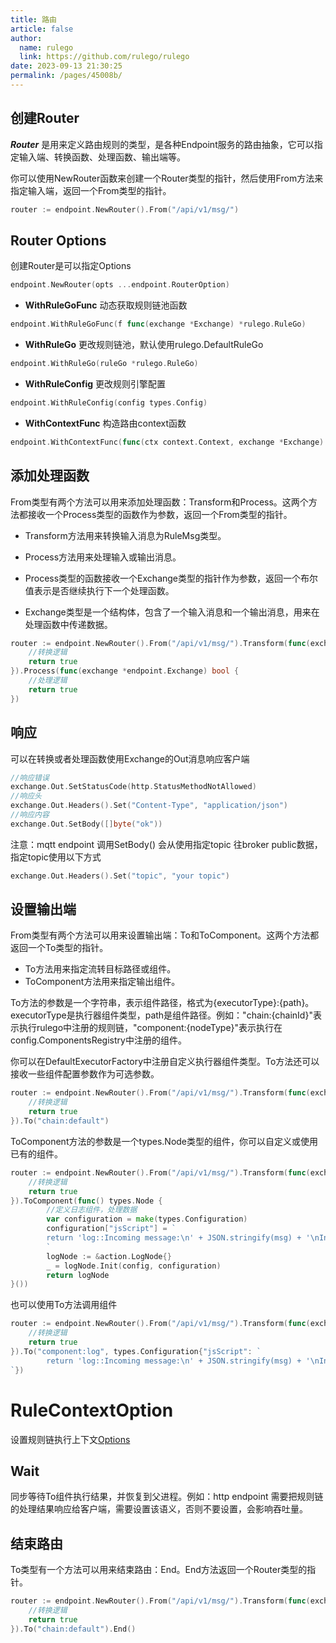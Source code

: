 ```yaml
---
title: 路由
article: false
author: 
  name: rulego
  link: https://github.com/rulego/rulego
date: 2023-09-13 21:30:25
permalink: /pages/45008b/
---
```


## 创建Router

***Router*** 是用来定义路由规则的类型，是各种Endpoint服务的路由抽象，它可以指定输入端、转换函数、处理函数、输出端等。

你可以使用NewRouter函数来创建一个Router类型的指针，然后使用From方法来指定输入端，返回一个From类型的指针。

```go
router := endpoint.NewRouter().From("/api/v1/msg/")
```

## Router Options

创建Router是可以指定Options
```go
endpoint.NewRouter(opts ...endpoint.RouterOption)
```

- **WithRuleGoFunc** 动态获取规则链池函数
```go
endpoint.WithRuleGoFunc(f func(exchange *Exchange) *rulego.RuleGo)
```

- **WithRuleGo** 更改规则链池，默认使用rulego.DefaultRuleGo
```go
endpoint.WithRuleGo(ruleGo *rulego.RuleGo)
```

- **WithRuleConfig** 更改规则引擎配置
```go
endpoint.WithRuleConfig(config types.Config)
```

- **WithContextFunc** 构造路由context函数
```go
endpoint.WithContextFunc(func(ctx context.Context, exchange *Exchange) context.Context)
```
## 添加处理函数

From类型有两个方法可以用来添加处理函数：Transform和Process。这两个方法都接收一个Process类型的函数作为参数，返回一个From类型的指针。

- Transform方法用来转换输入消息为RuleMsg类型。
- Process方法用来处理输入或输出消息。

- Process类型的函数接收一个Exchange类型的指针作为参数，返回一个布尔值表示是否继续执行下一个处理函数。
- Exchange类型是一个结构体，包含了一个输入消息和一个输出消息，用来在处理函数中传递数据。

```go
router := endpoint.NewRouter().From("/api/v1/msg/").Transform(func(exchange *endpoint.Exchange) bool {
    //转换逻辑
    return true
}).Process(func(exchange *endpoint.Exchange) bool {
    //处理逻辑
    return true
})
```

## 响应

可以在转换或者处理函数使用Exchange的Out消息响应客户端

```go
//响应错误
exchange.Out.SetStatusCode(http.StatusMethodNotAllowed)
//响应头
exchange.Out.Headers().Set("Content-Type", "application/json")
//响应内容
exchange.Out.SetBody([]byte("ok"))
```
注意：mqtt endpoint 调用SetBody() 会从使用指定topic 往broker public数据，指定topic使用以下方式

```go
exchange.Out.Headers().Set("topic", "your topic")
```

## 设置输出端

From类型有两个方法可以用来设置输出端：To和ToComponent。这两个方法都返回一个To类型的指针。

- To方法用来指定流转目标路径或组件。
- ToComponent方法用来指定输出组件。


To方法的参数是一个字符串，表示组件路径，格式为{executorType}:{path}。executorType是执行器组件类型，path是组件路径。例如："chain:{chainId}"表示执行rulego中注册的规则链，"component:{nodeType}"表示执行在config.ComponentsRegistry中注册的组件。

你可以在DefaultExecutorFactory中注册自定义执行器组件类型。To方法还可以接收一些组件配置参数作为可选参数。

```go
router := endpoint.NewRouter().From("/api/v1/msg/").Transform(func(exchange *endpoint.Exchange) bool {
    //转换逻辑
    return true
}).To("chain:default")
```

ToComponent方法的参数是一个types.Node类型的组件，你可以自定义或使用已有的组件。

```go
router := endpoint.NewRouter().From("/api/v1/msg/").Transform(func(exchange *endpoint.Exchange) bool {
    //转换逻辑
    return true
}).ToComponent(func() types.Node {
        //定义日志组件，处理数据
        var configuration = make(types.Configuration)
        configuration["jsScript"] = `
        return 'log::Incoming message:\n' + JSON.stringify(msg) + '\nIncoming metadata:\n' + JSON.stringify(metadata);
        `
        logNode := &action.LogNode{}
        _ = logNode.Init(config, configuration)
        return logNode
}())
```

也可以使用To方法调用组件
```go
router := endpoint.NewRouter().From("/api/v1/msg/").Transform(func(exchange *endpoint.Exchange) bool {
    //转换逻辑
    return true
}).To("component:log", types.Configuration{"jsScript": `
		return 'log::Incoming message:\n' + JSON.stringify(msg) + '\nIncoming metadata:\n' + JSON.stringify(metadata);
`})
```

# RuleContextOption
设置规则链执行上下文[Options](/pages/2bf5ef/)

## Wait

同步等待To组件执行结果，并恢复到父进程。例如：http endpoint 需要把规则链的处理结果响应给客户端，需要设置该语义，否则不要设置，会影响吞吐量。

## 结束路由

To类型有一个方法可以用来结束路由：End。End方法返回一个Router类型的指针。

```go
router := endpoint.NewRouter().From("/api/v1/msg/").Transform(func(exchange *endpoint.Exchange) bool {
    //转换逻辑
    return true
}).To("chain:default").End()
```
